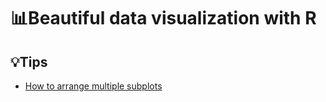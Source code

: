 # 📊Beautiful data visualization with R

## 💡Tips
 - [How to arrange multiple subplots](https://www.cnblogs.com/ml-JoJo/p/16630087.html)
